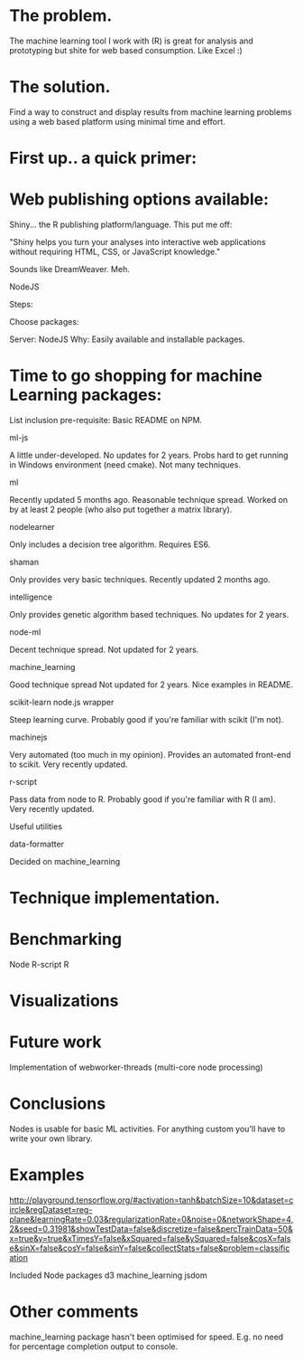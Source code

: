 # The problem.

The machine learning tool I work with (R) is great for analysis and 
prototyping but shite for web based consumption. Like Excel :)

# The solution.

Find a way to construct and display results from machine learning problems using a web based platform using minimal time and effort. 

# First up.. a quick primer:

<!-- insert machine learning definition here -->

# Web publishing options available:

Shiny... the R publishing platform/language. This put me off:

"Shiny helps you turn your analyses into interactive web applications without requiring HTML, CSS, or JavaScript knowledge."

Sounds like DreamWeaver. Meh.

NodeJS



Steps:

Choose packages:

Server: NodeJS
Why: Easily available and installable packages.

# Time to go shopping for machine Learning packages:

List inclusion pre-requisite: Basic README on NPM.

ml-js

A little under-developed. No updates for 2 years.
Probs hard to get running in Windows environment (need cmake).
Not many techniques.

ml

Recently updated 5 months ago.
Reasonable technique spread.
Worked on by at least 2 people (who also put together a matrix library).

nodelearner

Only includes a decision tree algorithm.
Requires ES6.

shaman

Only provides very basic techniques.
Recently updated 2 months ago.

intelligence

Only provides genetic algorithm based techniques.
No updates for 2 years.

node-ml

Decent technique spread.
Not updated for 2 years.

machine_learning

Good technique spread
Not updated for 2 years.
Nice examples in README.

scikit-learn node.js wrapper

Steep learning curve.
Probably good if you're familiar with scikit (I'm not).

machinejs

Very automated (too much in my opinion).
Provides an automated front-end to scikit.
Very recently updated.

r-script

Pass data from node to R.
Probably good if you're familiar with R (I am).
Very recently updated.

Useful utilities

data-formatter


Decided on machine_learning

# Technique implementation.

# Benchmarking

Node
R-script
R

# Visualizations

# Future work

Implementation of webworker-threads (multi-core node processing)


# Conclusions

Nodes is usable for basic ML activities. For anything custom you'll have to write your own library.


# Examples

http://playground.tensorflow.org/#activation=tanh&batchSize=10&dataset=circle&regDataset=reg-plane&learningRate=0.03&regularizationRate=0&noise=0&networkShape=4,2&seed=0.31981&showTestData=false&discretize=false&percTrainData=50&x=true&y=true&xTimesY=false&xSquared=false&ySquared=false&cosX=false&sinX=false&cosY=false&sinY=false&collectStats=false&problem=classification


Included Node packages
d3
machine_learning
jsdom

# Other comments

machine_learning package hasn't been optimised for speed. E.g. no need for percentage completion output to console.

